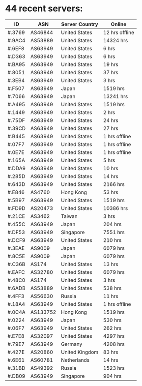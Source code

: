 # 44 recent servers:

| ID | ASN | Server Country | Online |
| ------ | ------ | ------ | ------ |
| #.3769 | AS46844 | United States | 12 hrs offline |
| #.9AC4 | AS53889 | United States | 14324 hrs |
| #.6EF8 | AS63949 | United States | 6 hrs |
| #.D363 | AS63949 | United States | 6 hrs |
| #.BA95 | AS63949 | United States | 19 hrs |
| #.8051 | AS63949 | United States | 37 hrs |
| #.3EB4 | AS63949 | United States | 3 hrs |
| #.F507 | AS63949 | Japan | 1519 hrs |
| #.7066 | AS63949 | Japan | 13241 hrs |
| #.A495 | AS63949 | United States | 1519 hrs |
| #.1449 | AS63949 | United States | 2 hrs |
| #.75DF | AS63949 | United States | 24 hrs |
| #.39CD | AS63949 | United States | 27 hrs |
| #.B445 | AS63949 | United States | 1 hrs offline |
| #.07F7 | AS63949 | United States | 1 hrs offline |
| #.0E7E | AS63949 | United States | 1 hrs offline |
| #.165A | AS63949 | United States | 5 hrs |
| #.DDA9 | AS63949 | United States | 10 hrs |
| #.285D | AS63949 | United States | 14 hrs |
| #.643D | AS63949 | United States | 2166 hrs |
| #.E846 | AS4760 | Hong Kong | 53 hrs |
| #.5B97 | AS63949 | United States | 1519 hrs |
| #.FD9D | AS20473 | United States | 10386 hrs |
| #.21CE | AS3462 | Taiwan | 3 hrs |
| #.455C | AS63949 | Japan | 204 hrs |
| #.DF53 | AS63949 | Singapore | 7551 hrs |
| #.DCF9 | AS63949 | United States | 210 hrs |
| #.3EAE | AS9009 | Japan | 6079 hrs |
| #.8C5E | AS9009 | Japan | 6079 hrs |
| #.C36B | AS174 | United States | 13 hrs |
| #.EAFC | AS32780 | United States | 6079 hrs |
| #.48C0 | AS174 | United States | 3 hrs |
| #.6ADB | AS53889 | United States | 538 hrs |
| #.4FF3 | AS56630 | Russia | 11 hrs |
| #.18A4 | AS63949 | United States | 1 hrs offline |
| #.0C4A | AS133752 | Hong Kong | 1519 hrs |
| #.0224 | AS63949 | Japan | 530 hrs |
| #.06F7 | AS63949 | United States | 262 hrs |
| #.E7E8 | AS32097 | United States | 4297 hrs |
| #.79E7 | AS63949 | Germany | 4208 hrs |
| #.427E | AS20860 | United Kingdom | 83 hrs |
| #.6E61 | AS60781 | Netherlands | 14 hrs |
| #.31BD | AS49392 | Russia | 1523 hrs |
| #.DB09 | AS63949 | Singapore | 904 hrs |

